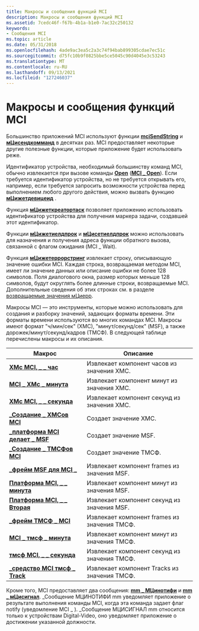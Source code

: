 ```yaml
---
title: Макросы и сообщения функций MCI
description: Макросы и сообщения функций MCI
ms.assetid: 7cedc46f-f67b-4b1a-b1e0-7ac32c250132
keywords:
- Сообщения MCI
ms.topic: article
ms.date: 05/31/2018
ms.openlocfilehash: 4ade9ac3ea5c2a3c74f94bab899305cdae7ec51c
ms.sourcegitcommit: d75fc10b9f0825bbe5ce5045c90d4045e3c53243
ms.translationtype: MT
ms.contentlocale: ru-RU
ms.lasthandoff: 09/13/2021
ms.locfileid: "127246037"
---
```

# <a name="mci-functions-macros-and-messages"></a>Макросы и сообщения функций MCI

Большинство приложений MCI используют функции [**mciSendString**](/previous-versions//dd757161(v=vs.85)) и [**мЦисендкомманд**](/previous-versions//dd757160(v=vs.85)) в десятках раз. MCI предоставляет некоторые другие полезные функции, которые приложение будет использовать реже.

Идентификатор устройства, необходимый большинству команд MCI, обычно извлекается при вызове команды [**Open**](open.md) ([**MCI \_ Open**](mci-open.md)). Если требуется идентификатор устройства, но не требуется открывать его, например, если требуется запросить возможности устройства перед выполнением любого другого действия, можно вызвать функцию [**мЦижетдевицеид**](/previous-versions//dd757156(v=vs.85)) .

Функция [**мЦижеткреатортаск**](/previous-versions//dd757155(v=vs.85)) позволяет приложению использовать идентификатор устройства для получения маркера задачи, создавшей этот идентификатор.

Функции [**мЦижетиелдпрок**](/previous-versions//dd757159(v=vs.85)) и [**мЦисетиелдпрок**](/previous-versions//dd757163(v=vs.85)) можно использовать для назначения и получения адреса функции обратного вызова, связанной с флагом ожидания (MCI \_ Wait).

Функция [**мЦижетеррорстринг**](/previous-versions//dd757158(v=vs.85)) извлекает строку, описывающую значение ошибки MCI. Каждая строка, возвращаемая методом MCI, имеет ли значение данных или описание ошибки не более 128 символов. Поля диалогового окна, размер которых меньше 128 символов, будут округлять более длинные строки, возвращаемые MCI. Дополнительные сведения об этих строках см. в разделе [возвращаемые значения мЦиерр](mcierr-return-values.md).

Макросы MCI — это инструменты, которые можно использовать для создания и разборку значений, задающих форматы времени. Эти форматы времени используются во многих командах MCI. Макросы имеют формат "ч/мин/сек" (ХМС), "минут/секунд/сек" (MSF), а также дорожек/минут/секунд/кадров (ТМСФ). В следующей таблице перечислены макросы и их описания.



| Макрос                                        | Описание                                        |
|----------------------------------------------|----------------------------------------------------|
| [**ХМс MCI, \_ \_ час**](mci-hms-hour.md)       | Извлекает компонент часов из значения ХМС.   |
| [**MCI \_ ХМс \_ минута**](mci-hms-minute.md)   | Извлекает компонент минут из значения ХМС. |
| [**ХМс MCI, \_ \_ секунда**](mci-hms-second.md)   | Извлекает компонент секунд из значения ХМС. |
| [**\_Создание \_ ХМСов MCI**](mci-make-hms.md)       | Создает значение ХМС.                              |
| [**\_платформа MCI делает \_ MSF**](mci-make-msf.md)       | Создает значение MSF.                              |
| [**\_Создание \_ ТМСФов MCI**](mci-make-tmsf.md)     | Создает значение ТМСФ.                              |
| [**\_фрейм MSF для MCI \_**](/previous-versions//dd743438(v=vs.85))     | Извлекает компонент frames из значения MSF.  |
| [**Платформа MCI, \_ \_ минута**](mci-msf-minute.md)   | Извлекает компонент минут из значения MSF. |
| [**Платформа MCI, \_ \_ Вторая**](mci-msf-second.md)   | Извлекает компонент секунд из значения MSF. |
| [**\_фрейм ТМСФ \_ MCI**](mci-tmsf-frame.md)   | Извлекает компонент frames из значения ТМСФ.  |
| [**MCI \_ тмсф \_ минута**](mci-tmsf-minute.md) | Извлекает компонент минут из значения ТМСФ. |
| [**тмсф MCI, \_ \_ секунда**](mci-tmsf-second.md) | Извлекает компонент секунд из значения ТМСФ. |
| [**\_средство MCI тмсф \_ Track**](mci-tmsf-track.md)   | Извлекает компонент Tracks из значения ТМСФ.  |



 

Кроме того, MCI предоставляет два сообщения: [**mm \_ МЦинотифи**](mm-mcinotify.md) и [**mm \_ мЦисигнал**](mm-mcisignal.md). \_Сообщение МЦИНОТИФИ mm уведомляет приложение о результате выполнения команды MCI, когда эта команда задает флаг notify (уведомление MCI \_ ). \_Сообщение МЦИСИГНАЛ mm относится только к устройствам Digital-Video, оно уведомляет приложение о достижении указанной должности.

 

 